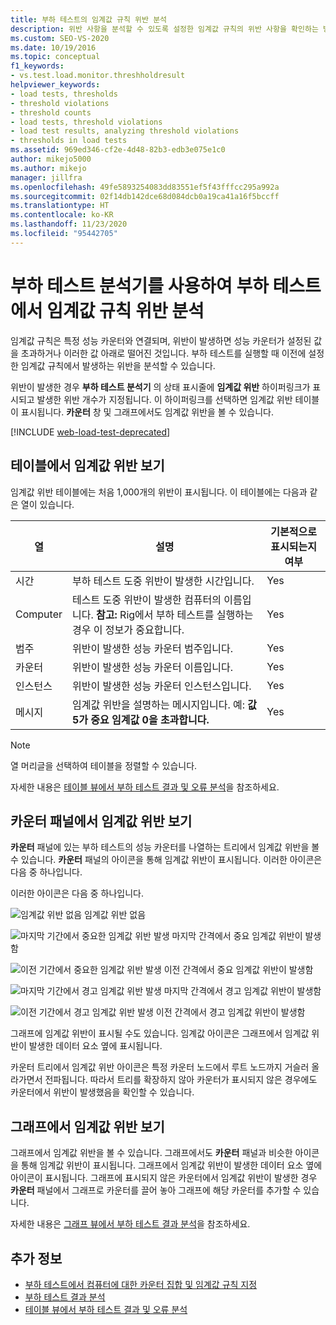 ```yaml
---
title: 부하 테스트의 임계값 규칙 위반 분석
description: 위반 사항을 분석할 수 있도록 설정한 임계값 규칙의 위반 사항을 확인하는 방법을 알아봅니다.
ms.custom: SEO-VS-2020
ms.date: 10/19/2016
ms.topic: conceptual
f1_keywords:
- vs.test.load.monitor.threshholdresult
helpviewer_keywords:
- load tests, thresholds
- threshold violations
- threshold counts
- load tests, threshold violations
- load test results, analyzing threshold violations
- thresholds in load tests
ms.assetid: 969ed346-cf2e-4d48-82b3-edb3e075e1c0
author: mikejo5000
ms.author: mikejo
manager: jillfra
ms.openlocfilehash: 49fe5893254083dd83551ef5f43fffcc295a992a
ms.sourcegitcommit: 02f14db142dce68d084dcb0a19ca41a16f5bccff
ms.translationtype: HT
ms.contentlocale: ko-KR
ms.lasthandoff: 11/23/2020
ms.locfileid: "95442705"
---
```

# <a name="analyzing-threshold-rule-violations-in-load-tests-using-the-load-test-analyzer"></a>부하 테스트 분석기를 사용하여 부하 테스트에서 임계값 규칙 위반 분석

임계값 규칙은 특정 성능 카운터와 연결되며, 위반이 발생하면 성능 카운터가 설정된 값을 초과하거나 이러한 값 아래로 떨어진 것입니다. 부하 테스트를 실행할 때 이전에 설정한 임계값 규칙에서 발생하는 위반을 분석할 수 있습니다.

위반이 발생한 경우 **부하 테스트 분석기** 의 상태 표시줄에 **임계값 위반** 하이퍼링크가 표시되고 발생한 위반 개수가 지정됩니다. 이 하이퍼링크를 선택하면 임계값 위반 테이블이 표시됩니다. **카운터** 창 및 그래프에서도 임계값 위반을 볼 수 있습니다.

[!INCLUDE [web-load-test-deprecated](includes/web-load-test-deprecated.md)]

## <a name="view-threshold-violations-in-the-table"></a>테이블에서 임계값 위반 보기

임계값 위반 테이블에는 처음 1,000개의 위반이 표시됩니다. 이 테이블에는 다음과 같은 열이 있습니다.

|열|설명|기본적으로 표시되는지 여부|
|-|-|-|
|시간|부하 테스트 도중 위반이 발생한 시간입니다.|Yes|
|Computer|테스트 도중 위반이 발생한 컴퓨터의 이름입니다. **참고:** Rig에서 부하 테스트를 실행하는 경우 이 정보가 중요합니다.|Yes|
|범주|위반이 발생한 성능 카운터 범주입니다.|Yes|
|카운터|위반이 발생한 성능 카운터 이름입니다.|Yes|
|인스턴스|위반이 발생한 성능 카운터 인스턴스입니다.|Yes|
|메시지|임계값 위반을 설명하는 메시지입니다. 예: **값 5가 중요 임계값 0을 초과합니다.**|Yes|

> [!NOTE]
> 열 머리글을 선택하여 테이블을 정렬할 수 있습니다.

자세한 내용은 [테이블 뷰에서 부하 테스트 결과 및 오류 분석](../test/analyze-load-test-results-and-errors-in-the-tables-view.md)을 참조하세요.

## <a name="view-threshold-violations-in-the-counters-panel"></a>카운터 패널에서 임계값 위반 보기

**카운터** 패널에 있는 부하 테스트의 성능 카운터를 나열하는 트리에서 임계값 위반을 볼 수 있습니다. **카운터** 패널의 아이콘을 통해 임계값 위반이 표시됩니다. 이러한 아이콘은 다음 중 하나입니다.

이러한 아이콘은 다음 중 하나입니다.

![임계값 위반 없음](../test/media/icon_ltest_1.gif) 임계값 위반 없음

![마지막 기간에서 중요한 임계값 위반 발생](../test/media/icon_ltest_2.gif) 마지막 간격에서 중요 임계값 위반이 발생함

![이전 기간에서 중요한 임계값 위반 발생](../test/media/icon_ltest_3.gif) 이전 간격에서 중요 임계값 위반이 발생함

![마지막 기간에서 경고 임계값 위반 발생](../test/media/icon_ltest_4.gif) 마지막 간격에서 경고 임계값 위반이 발생함

![이전 기간에서 경고 임계값 위반 발생](../test/media/icon_ltest_5.gif) 이전 간격에서 경고 임계값 위반이 발생함

그래프에 임계값 위반이 표시될 수도 있습니다. 임계값 아이콘은 그래프에서 임계값 위반이 발생한 데이터 요소 옆에 표시됩니다.

카운터 트리에서 임계값 위반 아이콘은 특정 카운터 노드에서 루트 노드까지 거슬러 올라가면서 전파됩니다. 따라서 트리를 확장하지 않아 카운터가 표시되지 않은 경우에도 카운터에서 위반이 발생했음을 확인할 수 있습니다.

## <a name="view-threshold-violations-on-the-graph"></a>그래프에서 임계값 위반 보기

그래프에서 임계값 위반을 볼 수 있습니다. 그래프에서도 **카운터** 패널과 비슷한 아이콘을 통해 임계값 위반이 표시됩니다. 그래프에서 임계값 위반이 발생한 데이터 요소 옆에 아이콘이 표시됩니다. 그래프에 표시되지 않은 카운터에서 임계값 위반이 발생한 경우 **카운터** 패널에서 그래프로 카운터를 끌어 놓아 그래프에 해당 카운터를 추가할 수 있습니다.

자세한 내용은 [그래프 뷰에서 부하 테스트 결과 분석](../test/analyze-load-test-results-in-the-graphs-view.md)을 참조하세요.

## <a name="see-also"></a>추가 정보

- [부하 테스트에서 컴퓨터에 대한 카운터 집합 및 임계값 규칙 지정](../test/specify-counter-sets-and-threshold-rules-for-load-testing.md)
- [부하 테스트 결과 분석](../test/analyze-load-test-results-using-the-load-test-analyzer.md)
- [테이블 뷰에서 부하 테스트 결과 및 오류 분석](../test/analyze-load-test-results-and-errors-in-the-tables-view.md)
